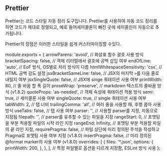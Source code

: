 
## Prettier

Prettier는 코드 스타일 자동 정리 도구입니다.
Prettier를 사용하여 자동  코드 정리를 하면 코드가 제대로 정렬되고, 
예로 들어세미콜론이 빠진 곳에 세미콜린이 자동으로 추가됩니다.

Prettier의 장점은 이러한 스타일을 쉽게 커스터마이징할 수있다.

module.exports = {
  arrowParens: 'avoid', // 화살표 함수 괄호 사용 방식
  bracketSpacing: false, // 객체 리터럴에서 괄호에 공백 삽입 여부
  endOfLine: 'auto', // EoF 방식, OS별로 처리 방식이 다름
  htmlWhitespaceSensitivity: 'css', // HTML 공백 감도 설정
  jsxBracketSameLine: false, // JSX의 마지막 `>`를 다음 줄로 내릴지 여부
  jsxSingleQuote: false, // JSX에 singe 쿼테이션 사용 여부
  printWidth: 80, //  줄 바꿈 할 폭 길이
  proseWrap: 'preserve', // markdown 텍스트의 줄바꿈 방식 (v1.8.2)
  quoteProps: 'as-needed', // 객체 속성에 쿼테이션 적용 방식
  semi: true, // 세미콜론 사용 여부
  singleQuote: true, // single 쿼테이션 사용 여부
  tabWidth: 2, // 탭 너비
  trailingComma: 'all', // 여러 줄을 사용할 때, 후행 콤마 사용 방식
  useTabs: false, // 탭 사용 여부
  parser: '', // 사용할 parser를 지정, 자동으로 지정됨
  filepath: '', // parser를 유추할 수 있는 파일을 지정
  rangeStart: 0, // 포맷팅을 부분 적용할 파일의 시작 라인 지정
  rangeEnd: Infinity, // 포맷팅 부분 적용할 파일의 끝 라인 지정,
  requirePragma: false, // 파일 상단에 미리 정의된 주석을 작성하고 Pragma로 포맷팅 사용 여부 지정 (v1.8.0)
  insertPragma: false, // 미리 정의된 @format marker의 사용 여부 (v1.8.0)
  overrides: [
    {
      files: '*.json',
      options: {
        printWidth: 200,
      },
    },
  ], // 특정 파일별로 옵션을 다르게 지정함, ESLint 방식 사용
};